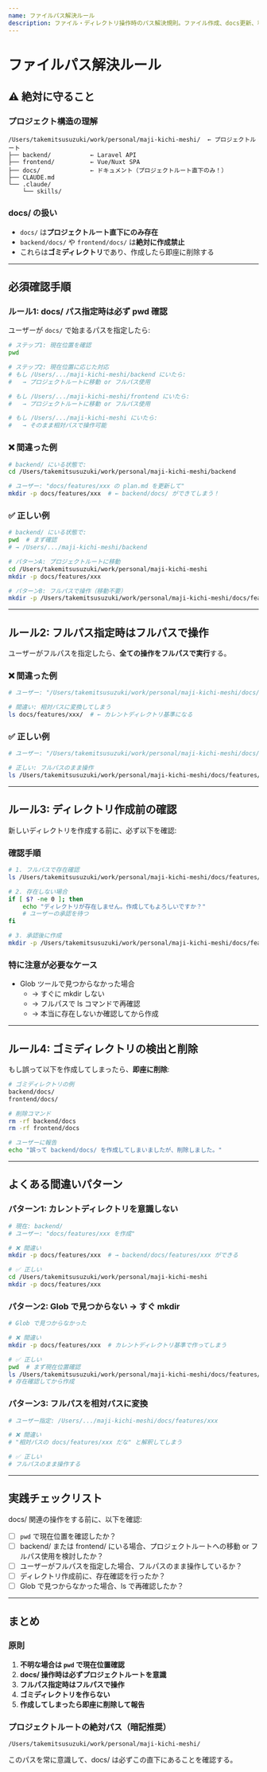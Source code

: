 ```yaml
---
name: ファイルパス解決ルール
description: ファイル・ディレクトリ操作時のパス解決規則。ファイル作成、docs更新、移動、mkdir、ディレクトリ操作時に使用。
---
```


# ファイルパス解決ルール

## ⚠️ 絶対に守ること

### プロジェクト構造の理解

```
/Users/takemitsusuzuki/work/personal/maji-kichi-meshi/  ← プロジェクトルート
├── backend/           ← Laravel API
├── frontend/          ← Vue/Nuxt SPA
├── docs/              ← ドキュメント（プロジェクトルート直下のみ！）
├── CLAUDE.md
└── .claude/
    └── skills/
```

### docs/ の扱い

- `docs/` は**プロジェクトルート直下にのみ存在**
- `backend/docs/` や `frontend/docs/` は**絶対に作成禁止**
- これらは**ゴミディレクトリ**であり、作成したら即座に削除する

---

## 必須確認手順

### ルール1: docs/ パス指定時は必ず pwd 確認

ユーザーが `docs/` で始まるパスを指定したら:

```bash
# ステップ1: 現在位置を確認
pwd

# ステップ2: 現在位置に応じた対応
# もし /Users/.../maji-kichi-meshi/backend にいたら:
#   → プロジェクトルートに移動 or フルパス使用

# もし /Users/.../maji-kichi-meshi/frontend にいたら:
#   → プロジェクトルートに移動 or フルパス使用

# もし /Users/.../maji-kichi-meshi にいたら:
#   → そのまま相対パスで操作可能
```

### ❌ 間違った例

```bash
# backend/ にいる状態で:
cd /Users/takemitsusuzuki/work/personal/maji-kichi-meshi/backend

# ユーザー: "docs/features/xxx の plan.md を更新して"
mkdir -p docs/features/xxx  # ← backend/docs/ ができてしまう！
```

### ✅ 正しい例

```bash
# backend/ にいる状態で:
pwd  # まず確認
# → /Users/.../maji-kichi-meshi/backend

# パターンA: プロジェクトルートに移動
cd /Users/takemitsusuzuki/work/personal/maji-kichi-meshi
mkdir -p docs/features/xxx

# パターンB: フルパスで操作（移動不要）
mkdir -p /Users/takemitsusuzuki/work/personal/maji-kichi-meshi/docs/features/xxx
```

---

## ルール2: フルパス指定時はフルパスで操作

ユーザーがフルパスを指定したら、**全ての操作をフルパスで実行**する。

### ❌ 間違った例

```bash
# ユーザー: "/Users/takemitsusuzuki/work/personal/maji-kichi-meshi/docs/features/xxx の plan.md を更新"

# 間違い: 相対パスに変換してしまう
ls docs/features/xxx/  # ← カレントディレクトリ基準になる
```

### ✅ 正しい例

```bash
# ユーザー: "/Users/takemitsusuzuki/work/personal/maji-kichi-meshi/docs/features/xxx の plan.md を更新"

# 正しい: フルパスのまま操作
ls /Users/takemitsusuzuki/work/personal/maji-kichi-meshi/docs/features/xxx/
```

---

## ルール3: ディレクトリ作成前の確認

新しいディレクトリを作成する前に、必ず以下を確認:

### 確認手順

```bash
# 1. フルパスで存在確認
ls /Users/takemitsusuzuki/work/personal/maji-kichi-meshi/docs/features/xxx/ 2>/dev/null

# 2. 存在しない場合
if [ $? -ne 0 ]; then
    echo "ディレクトリが存在しません。作成してもよろしいですか？"
    # ユーザーの承認を待つ
fi

# 3. 承認後に作成
mkdir -p /Users/takemitsusuzuki/work/personal/maji-kichi-meshi/docs/features/xxx
```

### 特に注意が必要なケース

- Glob ツールで見つからなかった場合
  - → すぐに mkdir しない
  - → フルパスで ls コマンドで再確認
  - → 本当に存在しないか確認してから作成

---

## ルール4: ゴミディレクトリの検出と削除

もし誤って以下を作成してしまったら、**即座に削除**:

```bash
# ゴミディレクトリの例
backend/docs/
frontend/docs/

# 削除コマンド
rm -rf backend/docs
rm -rf frontend/docs

# ユーザーに報告
echo "誤って backend/docs/ を作成してしまいましたが、削除しました。"
```

---

## よくある間違いパターン

### パターン1: カレントディレクトリを意識しない

```bash
# 現在: backend/
# ユーザー: "docs/features/xxx を作成"

# ❌ 間違い
mkdir -p docs/features/xxx  # → backend/docs/features/xxx ができる

# ✅ 正しい
cd /Users/takemitsusuzuki/work/personal/maji-kichi-meshi
mkdir -p docs/features/xxx
```

### パターン2: Glob で見つからない → すぐ mkdir

```bash
# Glob で見つからなかった

# ❌ 間違い
mkdir -p docs/features/xxx  # カレントディレクトリ基準で作ってしまう

# ✅ 正しい
pwd  # まず現在位置確認
ls /Users/takemitsusuzuki/work/personal/maji-kichi-meshi/docs/features/xxx/ 2>/dev/null
# 存在確認してから作成
```

### パターン3: フルパスを相対パスに変換

```bash
# ユーザー指定: /Users/.../maji-kichi-meshi/docs/features/xxx

# ❌ 間違い
# "相対パスの docs/features/xxx だな" と解釈してしまう

# ✅ 正しい
# フルパスのまま操作する
```

---

## 実践チェックリスト

docs/ 関連の操作をする前に、以下を確認:

- [ ] `pwd` で現在位置を確認したか？
- [ ] backend/ または frontend/ にいる場合、プロジェクトルートへの移動 or フルパス使用を検討したか？
- [ ] ユーザーがフルパスを指定した場合、フルパスのまま操作しているか？
- [ ] ディレクトリ作成前に、存在確認を行ったか？
- [ ] Glob で見つからなかった場合、ls で再確認したか？

---

## まとめ

### 原則

1. **不明な場合は `pwd` で現在位置確認**
2. **docs/ 操作時は必ずプロジェクトルートを意識**
3. **フルパス指定時はフルパスで操作**
4. **ゴミディレクトリを作らない**
5. **作成してしまったら即座に削除して報告**

### プロジェクトルートの絶対パス（暗記推奨）

```
/Users/takemitsusuzuki/work/personal/maji-kichi-meshi/
```

このパスを常に意識して、docs/ は必ずこの直下にあることを確認する。
